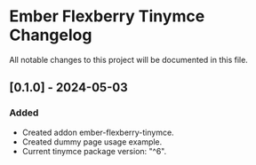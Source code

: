 # Ember Flexberry Tinymce Changelog

All notable changes to this project will be documented in this file.

## [0.1.0] - 2024-05-03

### Added

* Created addon ember-flexberry-tinymce.
* Created dummy page usage example.
* Current tinymce package version: "^6".
